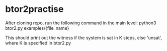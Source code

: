 # btor2practise

After cloning repo, run the following command in the main level:
    python3 btor2.py examples/{file_name}
    
This should print out the witness if the system is sat in K steps, else 'unsat', where K is specified in btor2.py
